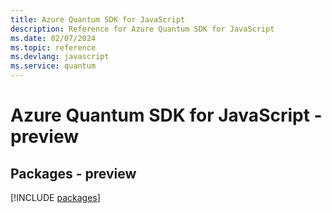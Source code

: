 ```yaml
---
title: Azure Quantum SDK for JavaScript
description: Reference for Azure Quantum SDK for JavaScript
ms.date: 02/07/2024
ms.topic: reference
ms.devlang: javascript
ms.service: quantum
---
```

# Azure Quantum SDK for JavaScript - preview
## Packages - preview
[!INCLUDE [packages](quantum-index.md)]